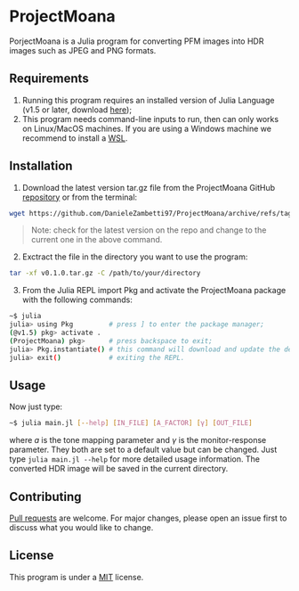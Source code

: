 # ProjectMoana

PorjectMoana is a Julia program for converting PFM images into HDR images such as JPEG and PNG formats.

## Requirements
1. Running this program requires an installed version of Julia Language (v1.5 or later, download [here](https://julialang.org/downloads/));
2. This program needs command-line inputs to run, then can only works on Linux/MacOS machines. If you are using a Windows machine we recommend to install a [WSL](https://docs.microsoft.com/it-it/windows/wsl/install-win10).

## Installation
1. Download the latest version tar.gz file from the ProjectMoana GitHub [repository](https://github.com/DanieleZambetti97/ProjectMoana/releases/tag/v0.1.0) or from the terminal:
```bash
wget https://github.com/DanieleZambetti97/ProjectMoana/archive/refs/tags/v0.1.0.tar.gz
```

> Note: check for the latest version on the repo and change to the current one in the above command.

2. Exctract the file in the directory you want to use the program:
```bash
tar -xf v0.1.0.tar.gz -C /path/to/your/directory
```
3. From the Julia REPL import Pkg and activate the ProjectMoana package with the following commands:
```bash
~$ julia
julia> using Pkg 		 # press ] to enter the package manager;
(@v1.5) pkg> activate .
(ProjectMoana) pkg>      # press backspace to exit;
julia> Pkg.instantiate() # this command will download and update the dependencies needed (it might take a while...);
julia> exit()			 # exiting the REPL.
```

## Usage

Now just type:
```bash
~$ julia main.jl [--help] [IN_FILE] [A_FACTOR] [γ] [OUT_FILE]
```
where $a$ is the tone mapping parameter and $\gamma$ is the monitor-response parameter. They both are set to a default value but can be changed. 
Just type `julia main.jl --help` for more detailed usage information.
The converted HDR image will be saved in the current directory.

## Contributing
[Pull requests](https://github.com/DanieleZambetti97/ProjectMoana/pulls) are welcome. For major changes, please open an issue first to discuss what you would like to change.

## License
This program is under a [MIT](https://github.com/DanieleZambetti97/ProjectMoana/blob/master/LICENSE) license.
<!--stackedit_data:
eyJoaXN0b3J5IjpbLTE2MzY4Njk2MjQsMTczNzMxNTUxNywtNz
MzMDMxNzMwLC0xOTc2OTA1MzczLDIwMjA4MTE2MDJdfQ==
-->